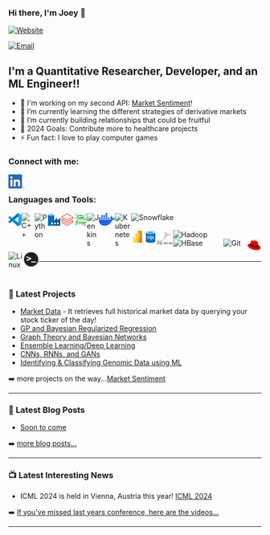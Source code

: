### Hi there, I'm Joey  👋

[![Website](https://img.shields.io/badge/website-Personal_Wiki-blue)](https://github.com/jo2616/Portfolio/wiki)

[![Email](https://img.shields.io/badge/email-Message-darkgreen)](https://mail.google.com/mail/?view=cm&to=jo2616@columbia.edu)

## I'm a Quantitative Researcher, Developer, and an ML Engineer!!

- 🔭 I'm working on my second API: [Market Sentiment][api]!
- 🌱 I’m currently learning the different strategies of derivative markets
- 👯 I’m currently building relationships that could be fruitful
- 🥅 2024 Goals: Contribute more to healthcare projects
- ⚡ Fun fact: I love to play computer games

### Connect with me:

[<img align="left" alt="Joseph | LinkedIn" width="32px" src="https://github.com/jo2616/Portfolio/blob/main/icons/LI-In-Bug.png" />](https://www.linkedin.com/in/joseph-oh-1676a11a7)


<br />

### Languages and Tools:

[<img align="left" alt="Visual Studio Code" width="26px" src="https://raw.githubusercontent.com/github/explore/80688e429a7d4ef2fca1e82350fe8e3517d3494d/topics/visual-studio-code/visual-studio-code.png" />][portfolio]
[<img align="left" alt="C++" width="26px" src="https://user-images.githubusercontent.com/42747200/46140125-da084900-c26d-11e8-8ea7-c45ae6306309.png" />][portfolio]
[<img align="left" alt="Python" width="26px" src="https://upload.wikimedia.org/wikipedia/commons/c/c3/Python-logo-notext.svg" />][portfolio]
[<img align="left" alt="ADF" width="26px" src="https://github.com/jo2616/Portfolio/blob/main/icons/10126-icon-service-Data-Factories.svg" />][portfolio]
[<img align="left" alt="Databricks" width="26px" src="https://github.com/jo2616/Portfolio/blob/main/icons/10787-icon-service-Azure-Databricks.svg" />][portfolio]
[<img align="left" alt="JFrog" width="26px" src="https://github.com/jo2616/Portfolio/blob/main/icons/Jfrog_Green_RGB.png" />][portfolio]
[<img align="left" alt="Jenkins" width="24px" src="https://upload.wikimedia.org/wikipedia/commons/e/e9/Jenkins_logo.svg" />][portfolio]
[<img align="left" alt="Docker" width="32px" src="https://github.com/jo2616/Portfolio/blob/main/icons/docker-mark-blue.png" />][portfolio]
[<img align="left" alt="Kubernetes" width="32px" src="https://github.com/kubernetes/community/blob/master/icons/png/control_plane_components/labeled/kubelet-128.png" />][portfolio]
[<img align="left" alt="Snowflake" width="100px" src="https://upload.wikimedia.org/wikipedia/commons/f/ff/Snowflake_Logo.svg" />][portfolio]
<br />
<br />
[<img align="left" alt="Power BI" width="26px" src="https://github.com/jo2616/Portfolio/blob/main/icons/03332-icon-service-Power-BI-Embedded.svg" />][portfolio]
[<img align="left" alt="SQL" width="26px" src="https://github.com/jo2616/Portfolio/blob/main/icons/10130-icon-service-SQL-Database.svg" />][portfolio]
[<img align="left" alt="SQL Server" width="32px" src="https://github.com/jo2616/Portfolio/blob/main/icons/sql-server.png" />][portfolio]
[<img align="left" alt="Hadoop" width="120px" src="https://hbase.apache.org/images/hadoop-logo.jpg" />][portfolio]
[<img align="left" alt="HBase" width="100px" src="https://hbase.apache.org/images/hbase_logo_with_orca.png" />][portfolio]
[<img align="left" alt="Git" width="48px" src="https://git-scm.com/images/logos/downloads/Git-Logo-1788C.svg" />][portfolio]
[<img align="left" alt="Redhat" width="26px" src="https://github.com/jo2616/Portfolio/blob/main/icons/redhat-icon-svgrepo-com.svg" />][portfolio]
[<img align="left" alt="Linux" width="30px" src="https://upload.wikimedia.org/wikipedia/commons/f/f1/Icons8_flat_linux.svg" />][portfolio]
[<img align="left" alt="Terminal" width="30px" src="https://raw.githubusercontent.com/github/explore/80688e429a7d4ef2fca1e82350fe8e3517d3494d/topics/terminal/terminal.png" />][portfolio]

<br />
<br />

---
<br />

### 🚀 Latest Projects

<!-- PROJECTS:START -->
- [Market Data](https://apilist.fun/) - It retrieves full historical market data by querying your stock ticker of the day!
- [GP and Bayesian Regularized Regression](https://github.com/jo2616/Portfolio/wiki/Gaussian-Processes-for-Machine-Learning)
- [Graph Theory and Bayesian Networks](https://github.com/jo2616/Portfolio/wiki/Graph-Theory-and-Bayesian-Networks)
- [Ensemble Learning/Deep Learning](https://github.com/jo2616/Portfolio/wiki/Ensembling-Techniques)
- [CNNs, RNNs, and GANs](https://github.com/jo2616/Portfolio/wiki/GANs,-CNNs,-RNNs)
- [Identifying & Classifying Genomic Data using ML](https://github.com/jo2616/Portfolio/wiki/Identification-and-Classification-of-Genomic-Data-using-ML#table-of-contents)
<!-- PROJECTS:END -->

➡️ more projects on the way...[Market Sentiment][api]

---

### 📕 Latest Blog Posts

<!-- BLOG-POST-LIST:START -->
- [Soon to come](https://github.com/jo2616/Portfolio/wiki/Gaussian-Processes-for-Machine-Learning)

<!-- BLOG-POST-LIST:END -->

➡️ [more blog posts...](https://jo2616.github.io/)

---

### 📺 Latest Interesting News

<!-- NEWS:START -->
- ICML 2024 is held in Vienna, Austria this year! [ICML 2024](https://icml.cc/)
<!-- NEWS:END -->

➡️ [If you've missed last years conference, here are the videos...](https://icml.cc/virtual/2023/index.html)

---




[website]: https://github.com/jo2616/Portfolio/wiki/Gaussian-Processes-for-Machine-Learning
[api]: https://apilist.fun/api/
[portfolio]: https://github.com/jo2616/Portfolio

[youtube]: https://youtube.com/
[instagram]: https://instagram.com/
[linkedin]: https://linkedin.com/
